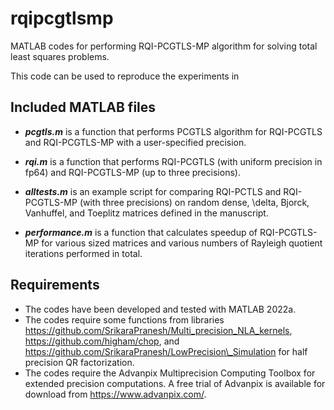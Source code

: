 # rqipcgtlsmp
MATLAB codes for performing RQI-PCGTLS-MP algorithm for solving total least squares problems.

This code can be used to reproduce the experiments in 


## Included MATLAB files
* **_pcgtls.m_** is a function that performs PCGTLS algorithm for RQI-PCGTLS and RQI-PCGTLS-MP with a user-specified precision.

* **_rqi.m_** is a function that performs RQI-PCGTLS (with uniform precision in fp64) and RQI-PCGTLS-MP (up to three precisions).

* **_alltests.m_** is an example script for comparing RQI-PCTLS and RQI-PCGTLS-MP (with three precisions) on random dense, \delta, Bjorck, Vanhuffel, and Toeplitz matrices defined in the manuscript.

* **_performance.m_** is a function that calculates speedup of RQI-PCGTLS-MP for various sized matrices and various numbers of Rayleigh quotient iterations performed in total.


## Requirements
* The codes have been developed and tested with MATLAB 2022a.
* The codes require some functions from libraries https://github.com/SrikaraPranesh/Multi_precision_NLA_kernels, https://github.com/higham/chop, and https://github.com/SrikaraPranesh/LowPrecision\_Simulation for half precision QR factorization.
* The codes require the Advanpix Multiprecision Computing Toolbox for extended precision computations. 
A free trial of Advanpix is available for download from https://www.advanpix.com/.


